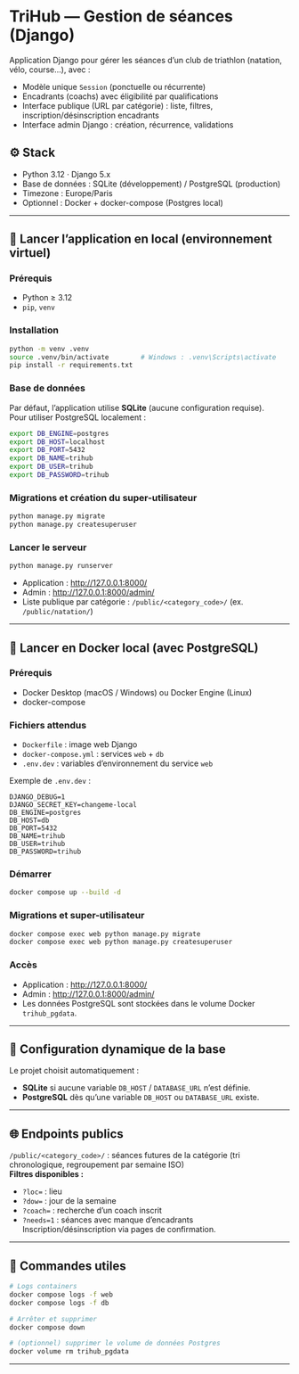 # TriHub — Gestion de séances (Django)

Application Django pour gérer les séances d’un club de triathlon (natation, vélo, course…), avec :

- Modèle unique `Session` (ponctuelle ou récurrente)
- Encadrants (coachs) avec éligibilité par qualifications
- Interface publique (URL par catégorie) : liste, filtres, inscription/désinscription encadrants
- Interface admin Django : création, récurrence, validations

## ⚙️ Stack

- Python 3.12 · Django 5.x
- Base de données : SQLite (développement) / PostgreSQL (production)
- Timezone : Europe/Paris
- Optionnel : Docker + docker-compose (Postgres local)

---

## 🚀 Lancer l’application en local (environnement virtuel)

### Prérequis

- Python ≥ 3.12
- `pip`, `venv`

### Installation

```bash
python -m venv .venv
source .venv/bin/activate        # Windows : .venv\Scripts\activate
pip install -r requirements.txt
```

### Base de données

Par défaut, l’application utilise **SQLite** (aucune configuration requise).  
Pour utiliser PostgreSQL localement :

```bash
export DB_ENGINE=postgres
export DB_HOST=localhost
export DB_PORT=5432
export DB_NAME=trihub
export DB_USER=trihub
export DB_PASSWORD=trihub
```

### Migrations et création du super-utilisateur

```bash
python manage.py migrate
python manage.py createsuperuser
```

### Lancer le serveur

```bash
python manage.py runserver
```

- Application : http://127.0.0.1:8000/
- Admin : http://127.0.0.1:8000/admin/
- Liste publique par catégorie : `/public/<category_code>/` (ex. `/public/natation/`)

---

## 🐳 Lancer en Docker local (avec PostgreSQL)

### Prérequis

- Docker Desktop (macOS / Windows) ou Docker Engine (Linux)
- docker-compose

### Fichiers attendus

- `Dockerfile` : image web Django
- `docker-compose.yml` : services `web` + `db`
- `.env.dev` : variables d’environnement du service `web`

Exemple de `.env.dev` :

```env
DJANGO_DEBUG=1
DJANGO_SECRET_KEY=changeme-local
DB_ENGINE=postgres
DB_HOST=db
DB_PORT=5432
DB_NAME=trihub
DB_USER=trihub
DB_PASSWORD=trihub
```

### Démarrer

```bash
docker compose up --build -d
```

### Migrations et super-utilisateur

```bash
docker compose exec web python manage.py migrate
docker compose exec web python manage.py createsuperuser
```

### Accès

- Application : http://127.0.0.1:8000/
- Admin : http://127.0.0.1:8000/admin/
- Les données PostgreSQL sont stockées dans le volume Docker `trihub_pgdata`.

---

## 🧠 Configuration dynamique de la base

Le projet choisit automatiquement :

- **SQLite** si aucune variable `DB_HOST` / `DATABASE_URL` n’est définie.
- **PostgreSQL** dès qu’une variable `DB_HOST` ou `DATABASE_URL` existe.

---

## 🌐 Endpoints publics

`/public/<category_code>/` : séances futures de la catégorie (tri chronologique, regroupement par semaine ISO)  
**Filtres disponibles :**

- `?loc=` : lieu
- `?dow=` : jour de la semaine
- `?coach=` : recherche d’un coach inscrit
- `?needs=1` : séances avec manque d’encadrants  
  Inscription/désinscription via pages de confirmation.

---

## 🧰 Commandes utiles

```bash
# Logs containers
docker compose logs -f web
docker compose logs -f db

# Arrêter et supprimer
docker compose down

# (optionnel) supprimer le volume de données Postgres
docker volume rm trihub_pgdata
```

---
